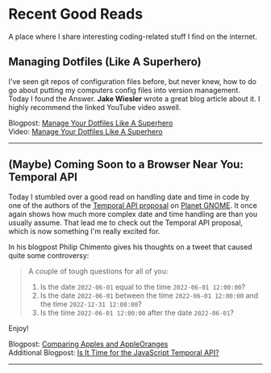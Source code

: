 # Recent Good Reads

A place where I share interesting coding-related stuff I find on the internet.

## Managing Dotfiles (Like A Superhero)

I've seen git repos of configuration files before, but never knew, how to do go about putting my computers config files into version management. Today I found the Answer. **Jake Wiesler** wrote a great blog article about it. I highly recommend the linked YouTube video aswell.

Blogpost: [Manage Your Dotfiles Like A Superhero](https://www.jakewiesler.com/blog/managing-dotfiles)  
Video: [Manage Your Dotfiles Like A Superhero](https://www.youtube.com/watch?v=FHuwzbpTTo0)  

------

## (Maybe) Coming Soon to a Browser Near You: Temporal API 
Today I stumbled over a good read on handling date and time in code by one of the authors of the [Temporal API proposal](https://tc39.es/proposal-temporal/) on [Planet GNOME](https://planet.gnome.org). It once again shows how much more complex date and time handling are than you usually assume. That lead me to check out the Temporal API proposal, which is now something I'm really excited for.

In his blogpost Philip Chimento gives his thoughts on a tweet that caused quite some controversy:
> A couple of tough questions for all of you:
> 1. Is the date `2022-06-01` equal to the time `2022-06-01 12:00:00`?
> 2. Is the date `2022-06-01` between the time `2022-06-01 12:00:00` and the time `2022-12-31 12:00:00`?
> 3. Is the time `2022-06-01 12:00:00` after the date `2022-06-01`?

Enjoy!

Blogpost: [Comparing Apples and AppleOranges](https://ptomato.wordpress.com/2022/03/03/comparing-apples-and-appleoranges/)  
Additional Blogpost: [Is It Time for the JavaScript Temporal API?](https://blog.openreplay.com/is-it-time-for-the-javascript-temporal-api)

-------